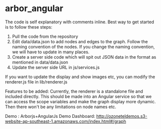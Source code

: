 arbor_angular
=============

The code is self explanatory with comments inline. Best way to get started is to follow these steps:

1. Pull the code from the repository
2. Edit data/data.json to add nodes and edges to the graph. Follow the naming convention of the nodes. If you change the naming convention, we will have to update in many places.
3. Create a server side code which will spit out JSON data in the format as mentioned in data/data.json
4. Update the server side URL in js/services.js

If you want to update the display and show images etc, you can modify the renderer.js file in lib/renderer.js

Features to be added:
Currently, the renderer is a standalone file and included directly. This should be made into an Angular service so that we can access the scope variables and make the graph display more dynamic. Then there won't be any limitations on node names etc.

Demo :
Arborjs+AngularJs Demo Dashboard: http://ozoneteldemos.s3-website-ap-southeast-1.amazonaws.com/index.html#/graph
